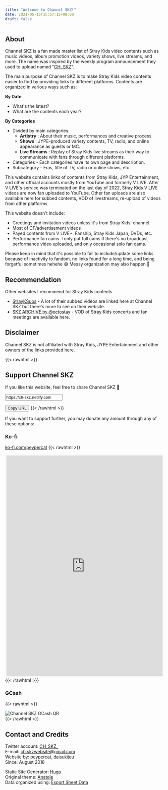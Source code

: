 ```yaml
---
title: "Welcome to Channel SKZ!"
date: 2021-05-15T15:57:15+08:00
draft: false
---
```

## About
Channel SKZ is a fan made master list of Stray Kids video contents such as music videos, album promotion videos, variety shows, live streams, and more. The name was inspired by the weekly program announcement they used to upload named  "[CH. SKZ](https://twitter.com/Stray_Kids/status/1142734078518558721)".

The main purpose of Channel SKZ is to make Stray Kids video contents easier to find by providing links to different platforms. Contents are organized in various ways such as:

**By Date**
* What's the latest?
* What are the contents each year?

**By Categories**
* Divided by main categories
  - **Artistry** : About their music, performances and creative process.
  - **Shows** : JYPE-produced variety contents, TV, radio, and online appearance as guests or MC.
  - **Live Streams** : Replay of Stray Kids live streams as their way to communicate with fans through different platforms.
* Categories - Each categories have its own page and description.
* Subcategory - Eras, title of TV, radio or online shows, etc.

This website contains links of contents from Stray Kids, JYP Entertainment, and other official accounts mostly from YouTube and formerly V LIVE. After V LIVE's service was terminated on the last day of 2022, Stray Kids V LIVE videos are now fan uploaded to YouTube. Other fan uploads are also available here for subbed contents, VOD of livestreams, re-upload of videos from other platforms.

This website doesn't include:
* Greetings and invitation videos unless it's from Stray Kids' channel.
* Most of CF/advertisement videos
* Payed contents from V LIVE+, Fanship, Stray Kids Japan, DVDs, etc.
* Performance fan cams. I only put full cams if there's no broadcast performance video uploaded, and only occasional solo fan cams.

Please keep in mind that it's possible to fail to include/update some links because of inactivity to fandom, no links found for a long time, and being forgetful sometimes hehehe 😅 Messy organization may also happen 😬


## Recommendation
Other websites I recommend for Stray Kids contents
* [StrayKSubs](https://strayksubs.com) - A lot of their subbed videos are linked here at Channel SKZ but there's more to see on their website.
* [SKZ ARCHIVE by @octostay](https://skzarchive.godaddysites.com/) - VOD of Stray Kids concerts and fan meetings are available here.

## Disclaimer
Channel SKZ is not affiliated with Stray Kids, JYPE Entertainment and other owners of the links provided here.

{{< rawhtml >}}
<h2 id="support">Support Channel SKZ</h2>
<p>If you like this website, feel free to share Channel SKZ 🥰</p>

<input type="text" value="https://ch-skz.netlify.com" id="site-url">

<button onclick="copyText()">Copy URL</button>
{{< /rawhtml >}}

If you want to support further, you may donate any amount through any of these options:
### Ko-fi
[ko-fi.com/peypercat](https://ko-fi.com/peypercat)
{{< rawhtml >}}
  <iframe id='kofiframe' src='https://ko-fi.com/peypercat/?hidefeed=true&widget=true&embed=true&preview=true' style='border:none;width:100%;padding:4px;background:#f9f9f9;' height='712' title='peypercat'></iframe>
{{< /rawhtml >}}

### GCash
{{< rawhtml >}}
  <div class="md-img">
    <img src="/static/chskzgcash.png" alt="Channel SKZ GCash QR" />
  </div>
{{< /rawhtml >}}

## Contact and Credits
Twitter account: [CH_SKZ_](https://twitter.com/CH_SKZ_) \
E-mail: ch.skzwebsite@gmail.com \
Website by: [peypercat](https://twitter.com/peypercat), [daisukijeu](https://twitter.com/daisukijeu) \
Since: August 2018

Static Site Generator: [Hugo](https://gohugo.io/) \
Original theme: [Anatole](https://themes.gohugo.io/anatole/) \
Data organized using: [Export Sheet Data](https://workspace.google.com/marketplace/app/export_sheet_data/903838927001)
